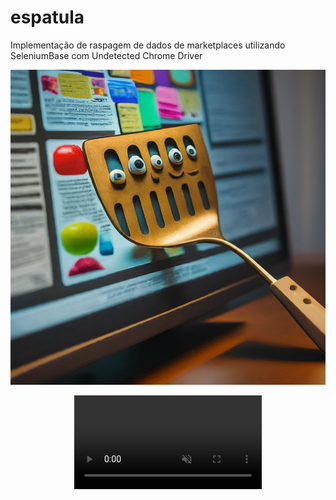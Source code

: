 # espatula
Implementação de raspagem de dados de marketplaces utilizando SeleniumBase com Undetected Chrome Driver


<p align="center">
<img src="images/espatula.png" alt="espatula">
</p>


<p align="center">
  <video autoplay loop muted>
    <source src="images/video.webm" type="video/webm">
    Your browser does not support the video tag.
  </video>
</p>



